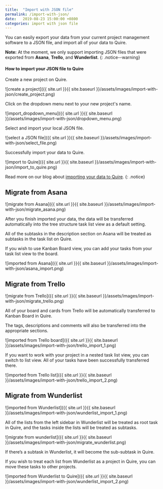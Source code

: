 ```yaml
---
title:  "Import with JSON file"
permalink: /import-with-json/
date:   2019-08-23 15:00:00 +0800
categories: import with json file
---
```

You can easily export your data from your current project management software to a JSON file, and import all of your data to Quire.


**Note:** At the moment, we only support importing JSON files that were exported from **Asana**, **Trello**, and **Wunderlist**.
{: .notice--warning}




#### How to import your JSON file to Quire

Create a new project on Quire. 

![create a project]({{ site.url }}{{ site.baseurl }}/assets/images/import-with-json/create_project.png)

Click on the dropdown menu next to your new project's name. 

![import_dropdown_menu]({{ site.url }}{{ site.baseurl }}/assets/images/import-with-json/dropdown_menu.png)

Select and import your local JSON file.

![select a JSON file]({{ site.url }}{{ site.baseurl }}/assets/images/import-with-json/select_file.png)

Successfully import your data to Quire.

![import to Quire]({{ site.url }}{{ site.baseurl }}/assets/images/import-with-json/import_to_quire.png)


Read more on our blog about [importing your data to Quire](https://quire.io/blog/p/Import-Your-Data-From-Other-Project-Management-Software.html).
{: .notice}





## Migrate from Asana

![migrate from Asana]({{ site.url }}{{ site.baseurl }}/assets/images/import-with-json/migrate_asana.png)

After you finish imported your data, the data will be transferred automatically into the tree structure task list view as a default setting. 

All of the subtasks in the description section on Asana will be treated as subtasks in the task list on Quire. 

If you wish to use Kanban Board view, you can add your tasks from your task list view to the board.

![imported from Asana]({{ site.url }}{{ site.baseurl }}/assets/images/import-with-json/asana_import.png)






## Migrate from Trello

![migrate from Trello]({{ site.url }}{{ site.baseurl }}/assets/images/import-with-json/migrate_trello.png)

All of your board and cards from Trello will be automatically transferred to Kanban Board in Quire. 

The tags, descriptions and comments will also be transferred into the appropriate sections. 

![imported from Trello board]({{ site.url }}{{ site.baseurl }}/assets/images/import-with-json/trello_import_1.png)

If you want to work with your project in a nested task list view, you can switch to list view. All of your tasks have been successfully transferred there.

![imported from Trello list]({{ site.url }}{{ site.baseurl }}/assets/images/import-with-json/trello_import_2.png)






## Migrate from Wunderlist

![imported from Wunderlist]({{ site.url }}{{ site.baseurl }}/assets/images/import-with-json/wunderlist_import_1.png)


All of the lists from the left sidebar in Wunderlist will be treated as root task in Quire, and the tasks inside the lists will be treated as subtasks. 

![migrate from wunderlist]({{ site.url }}{{ site.baseurl }}/assets/images/import-with-json/migrate_wunderlist.png)


If there’s a subtask in Wunderlist, it will become the sub-subtask in Quire. 

If you wish to treat each list from Wunderlist as a project in Quire, you can move these tasks to other projects.


![imported from Wunderlist to Quire]({{ site.url }}{{ site.baseurl }}/assets/images/import-with-json/wunderlist_import_2.png)



